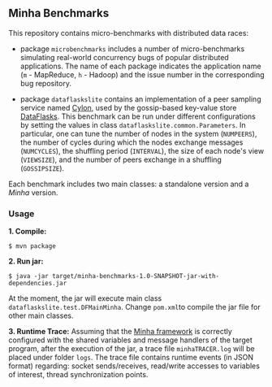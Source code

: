 ## Minha Benchmarks

This repository contains micro-benchmarks with distributed data races: 
- package `microbenchmarks` includes a number of micro-benchmarks simulating real-world concurrency bugs of popular distributed applications. The name of each package indicates the application name (`m` - MapReduce, `h` - Hadoop) and the issue number in the corresponding bug repository.

- package `dataflaskslite` contains an implementation of a peer sampling service named [Cylon](http://gossple2.irisa.fr/~akermarr/cyclon.jnsm.pdf), used by the gossip-based key-value store [DataFlasks](https://dl.acm.org/citation.cfm?id=2707804). This benchmark can be run under different configurations by setting the values in class `dataflaskslite.common.Parameters`. In particular, one can tune the number of nodes in the system (`NUMPEERS`), the number of cycles during which the nodes exchange messages (`NUMCYCLES`), the shuffling period (`INTERVAL`), the size of each node's view (`VIEWSIZE`), and the number of peers exchange in a shuffling (`GOSSIPSIZE`).

Each benchmark includes two main classes: a standalone version and a *Minha* version.

### Usage
**1. Compile:**

```
$ mvn package 
```

**2. Run jar:**

```
$ java -jar target/minha-benchmarks-1.0-SNAPSHOT-jar-with-dependencies.jar
```
At the moment, the jar will execute main class `dataflaskslite.test.DFMainMinha`. Change `pom.xml`to compile the jar file for other main classes.  

**3. Runtime Trace:** Assuming that the [Minha framework](https://github.com/jopereira/minha) is correctly configured with the shared variables and message handlers of the target program, after the execution of the jar, a trace file `minhaTRACER.log` will be placed under folder `logs`. The trace file contains runtime events (in JSON format) regarding: socket sends/receives, read/write accesses to variables of interest, thread synchronization points. 
